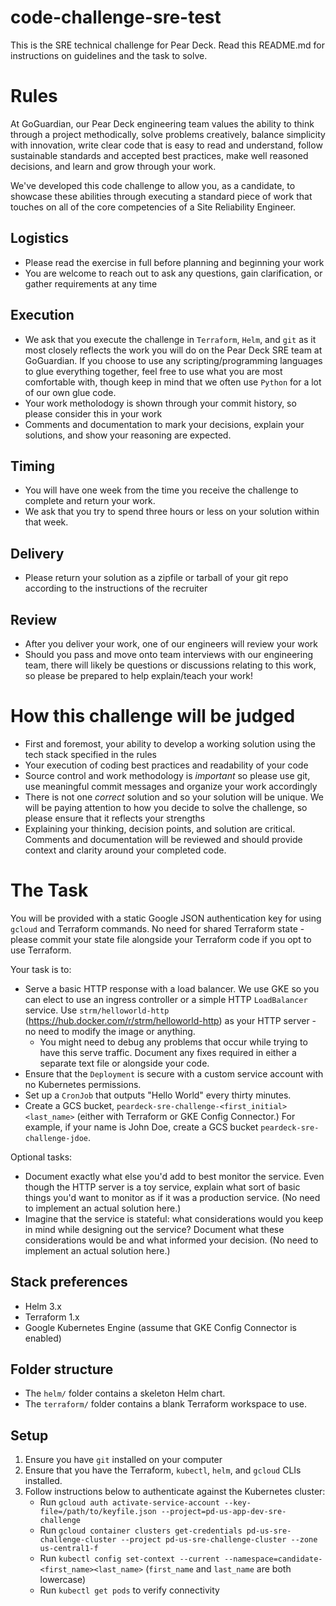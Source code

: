 # code-challenge-sre-test

This is the SRE technical challenge for Pear Deck. Read this README.md for instructions on guidelines and the task to solve.

# Rules

At GoGuardian, our Pear Deck engineering team values the ability to think through a project methodically, solve problems creatively, balance simplicity with innovation, write clear code that is easy to read and understand, follow sustainable standards and accepted best practices, make well reasoned decisions, and learn and grow through your work.

We've developed this code challenge to allow you, as a candidate, to showcase these abilities through executing a standard piece of work that touches on all of the core competencies of a Site Reliability Engineer.

## Logistics

- Please read the exercise in full before planning and beginning your work
- You are welcome to reach out to ask any questions, gain clarification, or gather requirements at any time

## Execution

- We ask that you execute the challenge in `Terraform`, `Helm`, and `git` as it most closely reflects the work you will do on the Pear Deck SRE team at GoGuardian. If you choose to use any scripting/programming languages to glue everything together, feel free to use what you are most comfortable with, though keep in mind that we often use `Python` for a lot of our own glue code.
- Your work metholodogy is shown through your commit history, so please consider this in your work
- Comments and documentation to mark your decisions, explain your solutions, and show your reasoning are expected.

## Timing

- You will have one week from the time you receive the challenge to complete and return your work.
- We ask that you try to spend three hours or less on your solution within that week.

## Delivery

- Please return your solution as a zipfile or tarball of your git repo according to the instructions of the recruiter

## Review

- After you deliver your work, one of our engineers will review your work
- Should you pass and move onto team interviews with our engineering team, there will likely be questions or discussions relating to this work, so please be prepared to help explain/teach your work!

# How this challenge will be judged

- First and foremost, your ability to develop a working solution using the tech stack specified in the rules
- Your execution of coding best practices and readability of your code
- Source control and work methodology is *important* so please use git, use meaningful commit messages and organize your work accordingly
- There is not one *correct* solution and so your solution will be unique. We will be paying attention to how you decide to solve the challenge, so please ensure that it reflects your strengths
- Explaining your thinking, decision points, and solution are critical. Comments and documentation will be reviewed and should provide context and clarity around your completed code.

# The Task

You will be provided with a static Google JSON authentication key for using `gcloud` and Terraform commands. No need for shared Terraform state - please commit your state file alongside your Terraform code if you opt to use Terraform.

Your task is to:

- Serve a basic HTTP response with a load balancer. We use GKE so you can elect to use an ingress controller or a simple HTTP `LoadBalancer` service. Use `strm/helloworld-http` (https://hub.docker.com/r/strm/helloworld-http) as your HTTP server - no need to modify the image or anything.
  - You might need to debug any problems that occur while trying to have this serve traffic. Document any fixes required in either a separate text file or alongside your code.
- Ensure that the `Deployment` is secure with a custom service account with no Kubernetes permissions.
- Set up a `CronJob` that outputs "Hello World" every thirty minutes.
- Create a GCS bucket, `peardeck-sre-challenge-<first_initial><last_name>` (either with Terraform or GKE Config Connector.) For example, if your name is John Doe, create a GCS bucket `peardeck-sre-challenge-jdoe`.

Optional tasks:

- Document exactly what else you'd add to best monitor the service. Even though the HTTP server is a toy service, explain what sort of basic things you'd want to monitor as if it was a production service. (No need to implement an actual solution here.)
- Imagine that the service is stateful: what considerations would you keep in mind while designing out the service? Document what these considerations would be and what informed your decision. (No need to implement an actual solution here.)

## Stack preferences

- Helm 3.x
- Terraform 1.x
- Google Kubernetes Engine (assume that GKE Config Connector is enabled)

## Folder structure

- The `helm/` folder contains a skeleton Helm chart.
- The `terraform/` folder contains a blank Terraform workspace to use.

## Setup

1. Ensure you have `git` installed on your computer
2. Ensure that you have the Terraform, `kubectl`, `helm`, and `gcloud` CLIs installed.
3. Follow instructions below to authenticate against the Kubernetes cluster:
   - Run `gcloud auth activate-service-account --key-file=/path/to/keyfile.json --project=pd-us-app-dev-sre-challenge`
   - Run `gcloud container clusters get-credentials pd-us-sre-challenge-cluster --project pd-us-sre-challenge-cluster --zone us-central1-f`
   - Run `kubectl config set-context --current --namespace=candidate-<first_name><last_name>` (`first_name` and `last_name` are both lowercase)
   - Run `kubectl get pods` to verify connectivity
